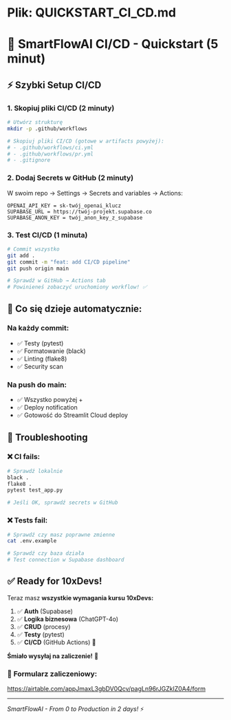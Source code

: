 # Plik: QUICKSTART_CI_CD.md

# 🚀 SmartFlowAI CI/CD - Quickstart (5 minut)

## ⚡ Szybki Setup CI/CD

### 1. **Skopiuj pliki CI/CD** (2 minuty)
```bash
# Utwórz strukturę
mkdir -p .github/workflows

# Skopiuj pliki CI/CD (gotowe w artifacts powyżej):
# - .github/workflows/ci.yml
# - .github/workflows/pr.yml  
# - .gitignore
```

### 2. **Dodaj Secrets w GitHub** (2 minuty)
W swoim repo → Settings → Secrets and variables → Actions:

```
OPENAI_API_KEY = sk-twój_openai_klucz
SUPABASE_URL = https://twój-projekt.supabase.co
SUPABASE_ANON_KEY = twój_anon_key_z_supabase
```

### 3. **Test CI/CD** (1 minuta)
```bash
# Commit wszystko
git add .
git commit -m "feat: add CI/CD pipeline"
git push origin main

# Sprawdź w GitHub → Actions tab
# Powinieneś zobaczyć uruchomiony workflow! ✅
```

## 🎯 **Co się dzieje automatycznie:**

### **Na każdy commit:**
- ✅ Testy (pytest)
- ✅ Formatowanie (black)
- ✅ Linting (flake8)
- ✅ Security scan

### **Na push do main:**
- ✅ Wszystko powyżej +
- ✅ Deploy notification
- ✅ Gotowość do Streamlit Cloud deploy

## 🔧 **Troubleshooting**

### ❌ **CI fails:**
```bash
# Sprawdź lokalnie
black .
flake8 .
pytest test_app.py

# Jeśli OK, sprawdź secrets w GitHub
```

### ❌ **Tests fail:**
```bash
# Sprawdź czy masz poprawne zmienne
cat .env.example

# Sprawdź czy baza działa
# Test connection w Supabase dashboard
```

## ✅ **Ready for 10xDevs!**

Teraz masz **wszystkie wymagania kursu 10xDevs:**

1. ✅ **Auth** (Supabase)
2. ✅ **Logika biznesowa** (ChatGPT-4o)  
3. ✅ **CRUD** (procesy)
4. ✅ **Testy** (pytest)
5. ✅ **CI/CD** (GitHub Actions) 🎉

**Śmiało wysyłaj na zaliczenie!** 🚀

### 📝 **Formularz zaliczeniowy:**
https://airtable.com/appJmaxL3gbDV0Qcv/pagLn96rJGZklZ0A4/form

---

*SmartFlowAI - From 0 to Production in 2 days!* ⚡